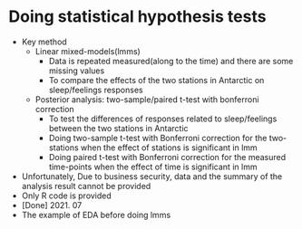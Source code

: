# Doing statistical hypothesis tests
* Key method
  + Linear mixed-models(lmms)
    + Data is repeated measured(along to the time) and there are some missing values
    + To compare the effects of the two stations in Antarctic on sleep/feelings responses
  + Posterior analysis: two-sample/paired t-test with bonferroni correction
    + To test the differences of responses related to sleep/feelings between the two stations in Antarctic
    + Doing two-sample t-test with Bonferroni correction for the two-stations when the effect of stations is significant in lmm
    + Doing paired t-test with Bonferroni correction for the measured time-points when the effect of time is significant in lmm 
* Unfortunately, Due to business security, data and the summary of the analysis result cannot be provided
* Only R code is provided
* [Done] 2021. 07
* The example of EDA before doing lmms

